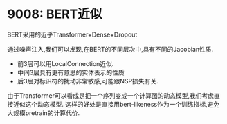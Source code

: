 
# 9008: BERT近似


BERT采用的近乎Transformer+Dense+Dropout

通过噪声注入,我们可以发现,在BERT的不同层次中,具有不同的Jacobian性质.

- 前3层可以用LocalConnection近似.
- 中间3层具有更有意思的实体表示的性质
- 后3层对标识符的扰动非常敏感,可能跟NSP损失有关.

由于Transformer可以看成是把一个序列变成一个计算图的动态模型,我们考虑直接近似这个动态模型.
这样的好处是直接用bert-likeness作为一个训练指标,避免大规模pretrain的计算代价.
